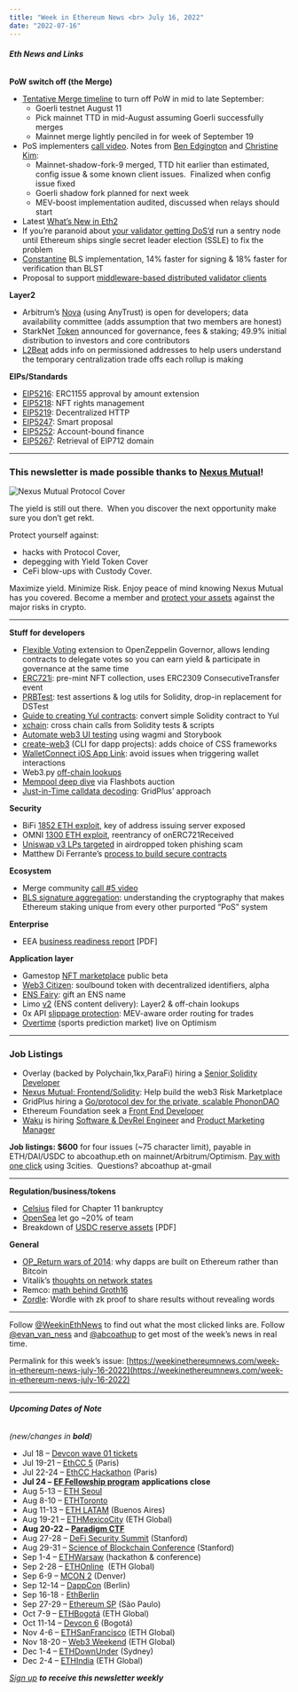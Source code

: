 ```yaml
---
title: "Week in Ethereum News <br> July 16, 2022"
date: "2022-07-16"
---
```


###### **Eth News and Links**

**PoW switch off (the Merge)**

- [Tentative Merge timeline](https://twitter.com/evan_van_ness/status/1547638881478004736) to turn off PoW in mid to late September: 
    - Goerli testnet August 11
    - Pick mainnet TTD in mid-August assuming Goerli successfully merges
    - Mainnet merge lightly penciled in for week of September 19
- PoS implementers [call video](https://www.youtube.com/watch?v=yBEPzzeo1a4&t=123s). Notes from [Ben Edgington](https://hackmd.io/@benjaminion/BkxQTpqpi9) and [Christine Kim](https://twitter.com/i/notes/1546872394467495938):
    - Mainnet-shadow-fork-9 merged, TTD hit earlier than estimated, config issue & some known client issues.  Finalized when config issue fixed
    - Goerli shadow fork planned for next week
    - MEV-boost implementation audited, discussed when relays should start
- Latest [What’s New in Eth2](https://hackmd.io/@benjaminion/eth2_news/https%3A%2F%2Fhackmd.io%2F%40benjaminion%2Fwnie2_220715)
- If you’re paranoid about [your validator getting DoS’d](https://ethereum-magicians.org/t/how-i-learned-to-stop-worrying-about-the-dos-and-love-the-chain/9941) run a sentry node until Ethereum ships single secret leader election (SSLE) to fix the problem
- [Constantine](https://our.status.im/fastest-bls-signature-implementation/) BLS implementation, 14% faster for signing & 18% faster for verification than BLST
- Proposal to support [middleware-based distributed validator clients](https://ethresear.ch/t/distributed-validator-middlewares-and-the-aggregation-duty/13044)

**Layer2**

- Arbitrum’s [Nova](https://offchain.medium.com/introducing-nova-arbitrum-anytrust-mainnet-is-open-for-developers-9a54692f345e) (using AnyTrust) is open for developers; data availability committee (adds assumption that two members are honest)
- StarkNet [Token](https://medium.com/starkware/part-1-starknet-sovereignty-a-decentralization-proposal-bca3e98a01ef) announced for governance, fees & staking; 49.9% initial distribution to investors and core contributors
- [L2Beat](https://twitter.com/l2beat/status/1547498863921188864) adds info on permissioned addresses to help users understand the temporary centralization trade offs each rollup is making

**EIPs/Standards**

- [EIP5216](https://github.com/ethereum/EIPs/pull/5216/files): ERC1155 approval by amount extension
- [EIP5218](https://github.com/ethereum/EIPs/pull/5222/files): NFT rights management
- [EIP5219](https://github.com/ethereum/EIPs/pull/5219/files): Decentralized HTTP
- [EIP5247](https://github.com/ethereum/EIPs/pull/5247/files): Smart proposal
- [EIP5252](https://github.com/ethereum/EIPs/pull/5252/files): Account-bound finance
- [EIP5267](https://eips.ethereum.org/EIPS/eip-5267): Retrieval of EIP712 domain 

* * *

### **This newsletter is made possible thanks to** [**Nexus Mutual**](https://nexusmutual.io/)**!**

![Nexus Mutual Protocol Cover](https://weekinethereumnews.com/wp-content/uploads/2022/03/Nexus-Mutual-Protocol-Cover-1024x586.png)

[](https://substackcdn.com/image/fetch/f_auto,q_auto:good,fl_progressive:steep/https%3A%2F%2Fbucketeer-e05bbc84-baa3-437e-9518-adb32be77984.s3.amazonaws.com%2Fpublic%2Fimages%2Fa85c7ccd-aca7-4297-9ad4-9ecfba5177d5_1024x586.png)

The yield is still out there.  When you discover the next opportunity make sure you don’t get rekt. 

Protect yourself against: 

- hacks with Protocol Cover, 
- depegging with Yield Token Cover
- CeFi blow-ups with Custody Cover. 

Maximize yield. Minimize Risk. Enjoy peace of mind knowing Nexus Mutual has you covered. Become a member and [protect your assets](https://app.nexusmutual.io/cover) against the major risks in crypto.

* * *

**Stuff for developers**

- [Flexible Voting](https://www.scopelift.co/blog/introducing-flexible-voting) extension to OpenZeppelin Governor, allows lending contracts to delegate votes so you can earn yield & participate in governance at the same time
- [ERC721i](https://medium.com/charged-particles/infinite-erc721i-pre-minting-1-million-nfts-for-3-9a791a1f9a33): pre-mint NFT collection, uses ERC2309 ConsecutiveTransfer event
- [PRBTest](https://github.com/paulrberg/prb-test#readme): test assertions & log utils for Solidity, drop-in replacement for DSTest
- [Guide to creating Yul contracts](https://blog.angle.money/playing-with-yul-cd4785e456d8): convert simple Solidity contract to Yul
- [xchain](https://github.com/zobront/xchain#readme): cross chain calls from Solidity tests & scripts
- [Automate web3 UI testing](https://twitter.com/mikery/status/1546512981470679043) using wagmi and Storybook
- [create-web3](https://github.com/e-roy/create-web3#readme) (CLI for dapp projects): adds choice of CSS frameworks
- [WalletConnect iOS App Link](https://docs.walletconnect.com/mobile-linking#ios-app-link-constraints): avoid issues when triggering wallet interactions
- Web3.py [off-chain lookups](https://snakecharmers.ethereum.org/web3-py-patterns-off-chain-lookups/)
- [Mempool deep dive](https://noxx.substack.com/p/flashbots-kings-of-the-mempool) via Flashbots auction
- [Just-in-Time calldata decoding](https://mirror.xyz/alexmiller.eth/kiwpU01XZh-rCgDDRA-jB2-pjosjogGIqCZkxryZ9Oo): GridPlus’ approach

**Security**

- BiFi [1852 ETH exploit](https://bifrost.medium.com/post-mortem-bifi-btc-illegal-address-registration-c21ce3ba9fc8), key of address issuing server exposed
- OMNI [1300 ETH exploit](https://twitter.com/BlockSecTeam/status/1546141457933025280), reentrancy of onERC721Received
- [Uniswap v3 LPs targeted](https://twitter.com/uniswap/status/1546886731521212416) in airdropped token phishing scam
- Matthew Di Ferrante’s [process to build secure contracts](https://mirror.xyz/mattdf.eth/InOuMtm9aQ1M2EIYpdqtIBE0AXRxCkp90pxtGFylHfc)

**Ecosystem**

- Merge community [call #5 video](https://www.youtube.com/watch?v=Wr0B6lSoQi8&t=8s)
- [BLS signature aggregation](https://mirror.xyz/0x6afeB3d9E380787e7D0a17Fc3CA764Bb885014FA/D3g-4UPRLkAnug-p6AZYfjgXWo-psaTulyu3SaL35vg): understanding the cryptography that makes Ethereum staking unique from every other purported “PoS” system

**Enterprise**

- EEA [business readiness report](https://entethalliance.org/wp-content/uploads/2022/06/EEA_Ethereum_Business_Readiness_Report_2022_v1.1_June_29_2022.pdf) \[PDF\]

**Application layer**

- Gamestop [NFT marketplace](https://twitter.com/GameStopNFT/status/1546885983169261568) public beta
- [Web3 Citizen](https://twitter.com/KamesGeraghty/status/1546479270473609216): soulbound token with decentralized identifiers, alpha
- [ENS Fairy](https://ensfairy.xyz/): gift an ENS name
- Limo [v2](https://twitter.com/eth_limo/status/1547679619070889987) (ENS content delivery): Layer2 & off-chain lookups
- 0x API [slippage protection](https://blog.0x.org/slippage-protection-for-0x-api/): MEV-aware order routing for trades
- [Overtime](https://medium.com/@OvertimeMarkets.xyz/sports-fans-hold-onto-your-seats-the-excitement-of-sports-trading-is-coming-to-the-blockchain-e8ea9b174bd6) (sports prediction market) live on Optimism

* * *

### **Job Listings**

- Overlay (backed by Polychain,1kx,ParaFi) hiring a [Senior Solidity Developer](https://www.notion.so/Overlay-Senior-Solidity-Dev-38c9130a01a844b39ef1bb81f82aae16)
- [Nexus Mutual: Frontend/Solidity](https://nexusmutual.recruitee.com/): Help build the web3 Risk Marketplace
- GridPlus hiring a [Go/protocol dev for the private, scalable PhononDAO](https://gridplus.io/pages/careers#PhononEngineer)
- Ethereum Foundation seek a [Front End Developer](https://jobs.lever.co/ethereumfoundation/40ed733c-d3af-4026-b1b2-57ef7e70f788?lever-origin=applied&lever-source%5B%5D=Week%20in%20Ethereum)
- [Waku](https://waku.org/) is hiring [Software & DevRel Engineer](https://grnh.se/55c532491us) and [Product Marketing Manager](https://grnh.se/146431af1us)

**Job listings: $600** for four issues (~75 character limit), payable in ETH/DAI/USDC to abcoathup.eth on mainnet/Arbitrum/Optimism. [Pay with one click](https://3cities.xyz/#/pay?c=H4sIAHqco2IAAyXOMU6EQBSA4atMqVbAgGjJuqzGmI3JrrHcDMODnQAz5L03ERsTLey9gtJop8bGUk-xt5HE4m-__A_vPbreEZRZjQAdWH58ZZeVJQLR7iAYQglFKeNYVipJ0mQR5EWYSpCRnB_F4fEijZPopJqFz5v-Z9xg3_-O1jHsTq8BGmGsyHkLCL4TS7ghce4KcWGIja1F5XDKozBEHkjs3aWJ0FuFSjOgaE1neP-jdbXRqs2IgNdGN4AvV6v5t-qct5zRzNRL3xWAZzCsGCf3LRgiqWV8GASfxKgY6ttLhGq6sBro_otdA_afygfdejLO0tM4qes_d-LI2xABAAA) using 3cities.  Questions? abcoathup at-gmail

* * *

**Regulation/business/tokens**

- [Celsius](https://blog.celsius.network/important-community-update-dafde3c6b456) filed for Chapter 11 bankruptcy
- [OpenSea](https://twitter.com/dfinzer/status/1547648521607659522) let go ~20% of team
- Breakdown of [USDC reserve assets](https://6778953.fs1.hubspotusercontent-na1.net/hubfs/6778953/USDC%20Reserves%20Reports/USDC%20Reserve%20Breakdown_June.pdf) \[PDF\]

**General**

- [OP\_Return wars of 2014](https://blog.bitmex.com/dapps-or-only-bitcoin-transactions-the-2014-debate/): why dapps are built on Ethereum rather than Bitcoin
- Vitalik’s [thoughts on network states](https://vitalik.ca/general/2022/07/13/networkstates.html)
- Remco: [math behind Groth16](https://xn--2-umb.com/22/groth16/index.html)
- [Zordle](https://github.com/nalinbhardwaj/zordle#readme): Wordle with zk proof to share results without revealing words

* * *

Follow [@WeekinEthNews](https://twitter.com/WeekInEthNews) to find out what the most clicked links are. Follow [@evan\_van\_ness](https://twitter.com/evan_van_ness) and [@abcoathup](https://twitter.com/abcoathup) to get most of the week’s news in real time.

Permalink for this week’s issue: [https://weekinethereumnews.com/week-in-ethereum-news-july-16-2022](https://weekinethereumnews.com/week-in-ethereum-news-july-16-2022)

* * *

###### **Upcoming Dates of Note**

_(new/changes in_ **_bold_**_)_

- Jul 18 – [Devcon wave 01 tickets](https://devcon.org/en/tickets/)
- Jul 19-21 – [EthCC 5](https://ethcc.io/) (Paris)
- Jul 22-24 – [EthCC Hackathon](https://ethcchack.com/) (Paris)
- **Jul 24 –** [**EF Fellowship program**](https://fellowship.ethereum.foundation/) **applications close**
- Aug 5-13 – [ETH Seoul](https://2022.ethseoul.org/)
- Aug 8-10 – [ETHToronto](https://www.ethtoronto.ca/)
- Aug 11-13 – [ETH LATAM](http://ethlatam.org/) (Buenos Aires)
- Aug 19-21 – [ETHMexicoCity](https://mexico.ethglobal.com/) (ETH Global)
- **Aug 20-22 –** [**Paradigm CTF**](https://ctf.paradigm.xyz/)
- Aug 27-28 – [DeFi Security Summit](https://defisecuritysummit.org/) (Stanford)
- Aug 29-31 – [Science of Blockchain Conference](https://cbr.stanford.edu/sbc22/) (Stanford)
- Sep 1-4 – [ETHWarsaw](https://ethwarsaw.dev/) (hackathon & conference)
- Sep 2-28 – [ETHOnline](https://online.ethglobal.com/')  (ETH Global)
- Sep 6-9 – [MCON 2](https://www.mcon.fun/) (Denver)
- Sep 12-14 – [DappCon](https://www.dappcon.io/) (Berlin)
- Sep 16-18 - [EthBerlin](https://ethberlin.ooo/)
- Sep 27-29 – [Ethereum SP](https://twitter.com/Ethereum_Brasil/status/1530320916667895808) (São Paulo)
- Oct 7-9 – [ETHBogotá](https://bogota.ethglobal.com/) (ETH Global)
- Oct 11-14 – [Devcon 6](https://blog.ethereum.org/2022/02/18/colombia-in-2022-redux/) (Bogotá)
- Nov 4-6 – [ETHSanFrancisco](https://sf.ethglobal.com/) (ETH Global)
- Nov 18-20 – [Web3 Weekend](https://web3weekend.ethglobal.com/) (ETH Global)
- Dec 1-4 – [ETHDownUnder](https://ethdownunder.com/) (Sydney)
- Dec 2-4 – [ETHIndia](https://ethindia.co/) (ETH Global)

[_Sign up_](https://weekinethereum.substack.com/subscribe#about) **_to receive this newsletter weekly_**
